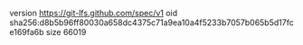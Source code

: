 version https://git-lfs.github.com/spec/v1
oid sha256:d8b5b96ff80030a658dc4375c71a9ea10a4f5233b7057b065b5d17fce169fa6b
size 66019
